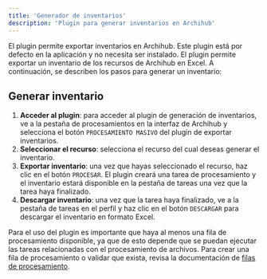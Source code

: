 ```yaml
---
title: 'Generador de inventarios'
description: 'Plugin para generar inventarios en Archihub'
---
```


El plugin permite exportar inventarios en Archihub. Este plugin está por defecto en la aplicación y no necesita ser instalado. El plugin permite exportar un inventario de los recursos de Archihub en Excel. A continuación, se describen los pasos para generar un inventario:

## Generar inventario

1. **Acceder al plugin**: para acceder al plugin de generación de inventarios, ve a la pestaña de procesamientos en la interfaz de Archihub y selecciona el botón `PROCESAMIENTO MASIVO` del plugin de exportar inventarios.
2. **Seleccionar el recurso**: selecciona el recurso del cual deseas generar el inventario.
3. **Exportar inventario**: una vez que hayas seleccionado el recurso, haz clic en el botón `PROCESAR`. El plugin creará una tarea de procesamiento y el inventario estará disponible en la pestaña de tareas una vez que la tarea haya finalizado.
4. **Descargar inventario**: una vez que la tarea haya finalizado, ve a la pestaña de tareas en el perfil y haz clic en el botón `DESCARGAR` para descargar el inventario en formato Excel.

Para el uso del plugin es importante que haya al menos una fila de procesamiento disponible, ya que de esto depende que se puedan ejecutar las tareas relacionadas con el procesamiento de archivos. Para crear una fila de procesamiento o validar que exista, revisa la documentación de [filas de procesamiento](../nodos).